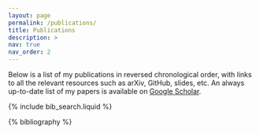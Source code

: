 ```yaml
---
layout: page
permalink: /publications/
title: Publications
description: >
nav: true
nav_order: 2
---
```


Below is a list of my publications in reversed chronological order, with links to all the relevant resources such as arXiv, GitHub, slides, etc. An always up-to-date list of my papers is available on [Google Scholar](https://scholar.google.com/citations?user=DHlkBOYAAAAJ).

<!-- _pages/publications.md -->

<!-- Bibsearch Feature -->

{% include bib_search.liquid %}

<div class="publications">

{% bibliography %}

</div>

